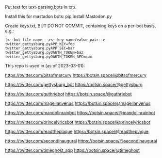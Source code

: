 
Put text for text-parsing bots in txt/. 

Install this for mastadon bots:
    pip install Mastodon.py

Create keys.txt, BUT DO NOT COMMIT, containing keys on a per-bot basis, e.g.:

```
|<--bot file name --><--key name/value pair-->
twitter_gettysburg.pyAPP_KEY=foo
twitter_gettysburg.pyAPP_SEC=bar
twitter_gettysburg.pyOAUTH_TOKEN=baz
twitter_gettysburg.pyOAUTH_TOKEN_SEC=qux
```

This repo is used in (as of 2023-03-01):

https://twitter.com/bitsofmercury
https://botsin.space/@bitsofmercury

https://twitter.com/gettysburg_bot
https://botsin.space/@gettysburg

https://twitter.com/guthriebot
https://botsin.space/@guthriebot

https://twitter.com/magellanvenus
https://botsin.space/@magellanvenus

https://twitter.com/mandolinrainbot
https://botsin.space/@mandolinrainbot

https://twitter.com/princelyricsbot
https://botsin.space/@princelyricsbot

https://twitter.com/readtheplaque
https://botsin.space/@readtheplaque

https://twitter.com/secondinaugural
https://botsin.space/@secondinaugural

https://twitter.com/timeghost_app
https://botsin.space/@timeghost

